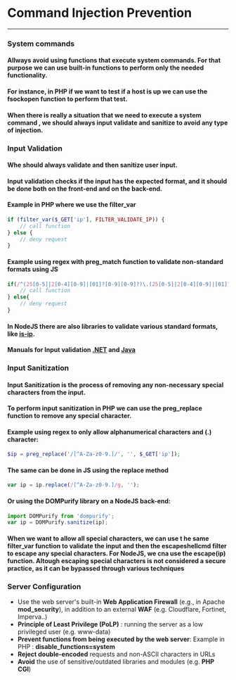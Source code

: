 # Command Injection Prevention
***
### System commands
#### Allways avoid using functions that execute system commands. For that purpose we can use built-in functions to perform only the needed functionality.
#### For instance, in **PHP** if we want to test if a host is up we can use the **fsockopen** function to perform that test.
#### When there is really a situation that we need to execute a system command , we should always input validate and sanitize to avoid any type of injection.

### Input Validation
#### Whe should always validate and then sanitize user input.
#### Input validation checks if the input has the expected format, and it should be done both on the front-end and on the back-end.
#### Example in PHP where we use the **filter_var**
```php
if (filter_var($_GET['ip'], FILTER_VALIDATE_IP)) {
    // call function
} else {
    // deny request
}
```
#### Example using **regex** with **preg_match** function to validate non-standard formats using JS
```js
if(/^(25[0-5]|2[0-4][0-9]|[01]?[0-9][0-9]?)\.(25[0-5]|2[0-4][0-9]|[01]?[0-9][0-9]?)\.(25[0-5]|2[0-4][0-9]|[01]?[0-9][0-9]?)\.(25[0-5]|2[0-4][0-9]|[01]?[0-9][0-9]?)$/.test(ip)){
    // call function
} else{
    // deny request
}
```
#### In NodeJS there are also libraries to validate various standard formats, like [is-ip](https://www.npmjs.com/package/is-ip).
#### Manuals for Input validation [.NET](https://learn.microsoft.com/en-us/aspnet/web-pages/overview/ui-layouts-and-themes/validating-user-input-in-aspnet-web-pages-sites) and [Java](https://docs.oracle.com/cd/E13226_01/workshop/docs81/doc/en/workshop/guide/netui/guide/conValidatingUserInput.html?skipReload=true)


### Input Sanitization
#### Input Sanitization is the process of removing any non-necessary special characters from the input.
#### To perform input sanitization in **PHP** we can use the **preg_replace** function to remove any special character.
#### Example using regex to only allow alphanumerical characters and (.) character:
```php
$ip = preg_replace('/[^A-Za-z0-9.]/', '', $_GET['ip']);
```
#### The same can be done in JS using the **replace** method
```js
var ip = ip.replace(/[^A-Za-z0-9.]/g, '');
```
#### Or using the **DOMPurify** library on a NodeJS back-end:
```js
import DOMPurify from 'dompurify';
var ip = DOMPurify.sanitize(ip);
```

#### When we want to allow all special characters, we can use t he same **filter_var** function to validate the input and then the **escapeshellcmd** filter to escape any special characters. For **NodeJS**, we cna use the escape(ip) function. Altough escaping special characters is not considered a secure practice, as it can be bypassed through various techniques

### Server Configuration

* Use the web server's built-in **Web Application Firewall** (e.g., in Apache **mod_security**), in addition to an external **WAF** (e.g. Cloudflare, Fortinet, Imperva..)
* **Principle of Least Privilege (PoLP)** : running the server as a low privileged user (e.g. www-data)
* **Prevent functions from being executed by the web server**: Example in PHP : **disable_functions=system**
* **Reject double-encoded** requests and non-ASCII characters in URLs
* **Avoid** the use of sensitive/outdated libraries and modules (e.g. **PHP CGI**)


